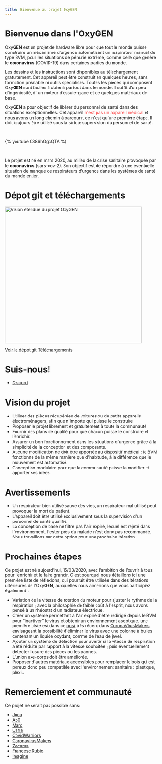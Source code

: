 ```yaml
---
title: Bienvenue au projet OxyGEN
---
```


# Bienvenue dans l'OxyGEN
Oxy**GEN** est un projet de hardware libre pour que tout le monde puisse construire un mécanisme d’urgence automatisant un respirateur manuel de type BVM, pour les situations de pénurie extrême, comme celle que génère le **coronavirus** (COVID-19) dans certaines parties du monde.

Les dessins et les instructions sont disponibles au téléchargement gratuitement. Cet appareil peut être construit en quelques heures, sans formation préalable ni outils spécialisés. Toutes les pièces qui composent Oxy**GEN** sont faciles à obtenir partout dans le monde. Il suffit d’un peu d’ingéniosité, d’ un moteur d’essuie-glace et de quelques matériaux de base.

<p> Oxy<strong>GEN</strong> a pour objectif de libérer du personnel de santé dans des situations exceptionnelles. Cet appareil<span class="danger" style="color: #fb4949;"> n'est pas un appareil médical </span> et nous avons un long chemin à parcourir, ce n'est qu'une première étape. Il doit toujours être utilisé sous la stricte supervision du personnel de santé.</p>

<br/> 

{% youtube 0386hOgcQTA %}

<br/>

Le projet est né en mars 2020, au milieu de la crise sanitaire provoquée par le **coronavirus** (sars-cov-2). Son objectif est de répondre à une éventuelle situation de manque de respirateurs d'urgence dans les systèmes de santé du monde entier. 

# Dépot git et téléchargements
<img src="/fr/images/oxygen-explo-view.png" width="450" alt="Vision étendue du projet OxyGEN">

[Voir le dépot git](https://github.com/ProtofyTeam/OxyGEN)
[Téléchargements](https://github.com/ProtofyTeam/OxyGEN/archive/master.zip)

# Suis-nous!
* [Discord](https://discord.gg/yyYQxEG)

# Vision du projet             
* Utiliser des pièces récupérées de voitures ou de petits appareils électroménagers, afin que n'importe qui puisse le construire
* Proposer le projet librement et gratuitement à toute la communauté
* Fournir des plans de qualité pour que chacun puisse le construire et l’enrichir. 
* Assurer un bon fonctionnement dans les situations d'urgence grâce à la simplicité de la conception et des composants.
* Aucune modification ne doit être apportée au dispositif médical : le BVM fonctionne de la même manière que d'habitude, à la différence que le mouvement est automatisé. 
* Conception modulaire pour que la communauté puisse la modifier et apporter ses idées

# Avertissements
* Un respirateur bien utilisé sauve des vies, un respirateur mal utilisé peut provoquer la mort du patient.
* L'appareil doit être utilisé exclusivement sous la supervision d'un personnel de santé qualifié.
* La conception de base ne filtre pas l'air expiré, lequel est rejeté dans l'environnement. Rester près du malade n'est donc pas recommandé. Nous travaillons sur cette option pour une prochaine itération. 

# Prochaines étapes
Ce projet est né aujourd'hui, 15/03/2020, avec l’ambition de l’ouvrir à tous pour l’enrichir et le faire grandir. C est pourquoi nous détaillons ici une première liste de réflexions, qui pourrait être utilisée dans des itérations ultérieures de l'Oxy**GEN**, auxquelles nous aimerions que vous participiez également : 
* Variation de la vitesse de rotation du moteur pour ajuster le rythme de la respiration ;  avec la philosophie de faible coût à l'esprit, nous avons pensé à un rhéostat d un radiateur électrique.
* Créer un système permettant à l'air expiré d'être redirigé depuis le BVM pour “inactiver” le virus et obtenir un environnement aseptique. 
une première piste est dans ce [post](https://foro.coronavirusmakers.org/index.php?p=/discussion/24/alternativas-para-filtro-antiviral-a-la-salida-del-ambu#latest ) très récent dans [CoronaVirusMakers](https://foro.coronavirusmakers.org/) envisageant la possibilité d'éliminer le virus avec une colonne à bulles contenant un liquide oxydant, comme de l’eau de javel.
* Ajouter un système de détection pour avertir si la vitesse de respiration a été réduite par rapport à la vitesse souhaitée ; puis éventuellement détecter l’usure des pièces ou les pannes.
* L'union axe-corps doit être améliorée.
* Proposer d'autres matériaux accessibles pour remplacer le bois qui est poreux donc peu compatible avec l'environnement sanitaire  : plastique, plexi..

# Remerciement et communauté
Ce projet ne serait pas possible sans:
* [Joca](https://www.linkedin.com/in/jcarlosn/)
* [Ap0](https://linkedin.com/in/noemi-blázquez-b0034732)
* [Marc](https://www.linkedin.com/in/marc-watine/)
* [Carla](https://www.linkedin.com/in/carla-w-535719130/)
* [CovidWarriors](https://www.covidwarriors.io/)
* [CoronavirusMakers](https://foro.coronavirusmakers.org/)
* [Zocama](https://www.zocama.com)
* [Francesc Rubio](https://instagram.com/nordtaller)
* [Imagine](https://imagine.cc/)